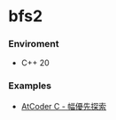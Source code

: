 # bfs2

### Enviroment

- C++ 20

### Examples

- [AtCoder C - 幅優先探索](https://atcoder.jp/contests/abc007/tasks/abc007_3)